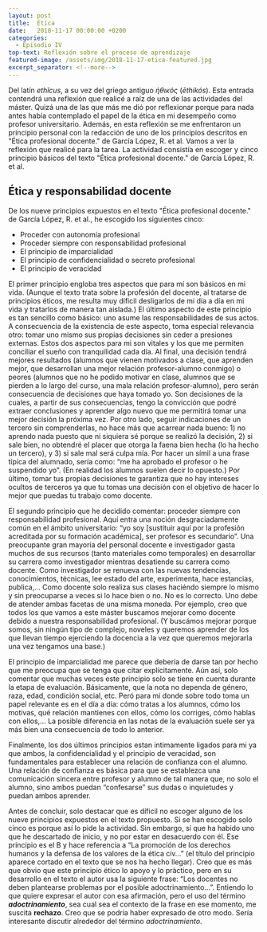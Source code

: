 ```yaml
---
layout: post
title:  Ética
date:   2018-11-17 00:00:00 +0200
categories:
  - Episodio IV
top-text: Reflexión sobre el proceso de aprendizaje
featured-image: /assets/img/2018-11-17-etica-featured.jpg
excerpt_separator: <!--more-->
---
```


Del latín *ethĭcus*, a su vez del griego antiguo *ἠθικός* (*ēthikós*). Esta entrada contendrá una reflexión que realicé a raíz de una de las actividades del máster. Quizá una de las que más me dió por reflexionar porque para nada antes había contemplado el papel de la ética en mi desempeño como profesor universitario. Además, en esta reflexión se me enfrentaron un principio personal con la redacción de uno de los principios descritos en "Ética profesional docente." de García López, R. et al. Vamos a ver la reflexión que realicé para la tarea. La actividad consistía en escoger y cinco principio básicos del texto "Ética profesional docente." de García López, R. et al.

<!--more-->

## Ética y responsabilidad docente

De los nueve principios expuestos en el texto "Ética profesional docente." de García López, R. et al., he escogido los siguientes cinco:

- Proceder con autonomía profesional
- Proceder siempre con responsabilidad profesional
- El principio de imparcialidad
- El principio de confidencialidad o secreto profesional
- El principio de veracidad

El primer principio engloba tres aspectos que para mí son básicos en mi vida. (Aunque el texto trata sobre la profesión del docente, al tratarse de principios éticos, me resulta muy díficil desligarlos de mi día a día en mi vida y tratarlos de manera tan aislada.) El último aspecto de este principio es tan sencillo como básico: uno asume las responsabilidades de sus actos. A consecuencia de la existencia de este aspecto, toma especial relevancia otro: tomar uno mismo sus propias decisiones sin ceder a presiones externas. Estos dos aspectos para mi son vitales y los que me permiten conciliar el sueño con tranquilidad cada día. Al final, una decisión tendrá mejores resultados (alumnos que vienen motivados a clase, que aprenden mejor, que desarrollan una mejor relación profesor-alumno conmigo) o peores (alumnos que no he podido motivar en clase, alumnos que se pierden a lo largo del curso, una mala relación profesor-alumno), pero serán consecuencia de decisiones que haya tomado yo. Son decisiones de la cuales, a partir de sus consecuencias, tengo la convicción que podré extraer conclusiones y aprender algo nuevo que me permitirá tomar una mejor decisión la próxima vez. Por otro lado, seguir indicaciones de un tercero sin comprenderlas, no hace más que acarrear nada bueno: 1) no aprendo nada puesto que ni siquiera sé porque se realizó la decisión, 2) si sale bien, no obtendré el placer que otorga la faena bien hecha (lo ha hecho un tercero), y 3) si sale mal será culpa mía. Por hacer un símil a una frase típica del alumnado, sería como: “me ha aprobado el profesor o he suspendido yo”. (En realidad los alumnos suelen decir lo opuesto.) Por último, tomar tus propias decisiones te garantiza que no hay intereses ocultos de terceros ya que tu tomas una decisión con el objetivo de hacer lo mejor que puedas tu trabajo como docente.

El segundo principio que he decidido comentar: proceder siempre con responsabilidad profesional. Aquí entra una noción desgraciadamente común en el ámbito universitario: “yo soy [sustituir aquí por la profesión acreditada por su formación académica], ser profesor es secundario”. Una preocupante gran mayoría del personal docente e investigador gasta muchos de sus recursos (tanto materiales como temporales) en desarrollar su carrera como investigador mientras desatiende su carrera como docente. Como investigador se renueva con las nuevas tendencias, conocimientos, técnicas, lee estado del arte, experimenta, hace estancias, publica,… Como docente solo realiza sus clases haciéndo siempre lo mismo y sin preocuparse a veces si lo hace bien o no. No es lo correcto. Uno debe de atender ambas facetas de una misma moneda. Por ejemplo, creo que todos los que vamos a este máster buscamos mejorar como docente debido a nuestra responsabilidad profesional. (Y buscámos mejorar porque somos, sin ningún tipo de complejo, noveles y queremos aprender de los que llevan tiempo ejerciendo la docencia a la vez que queremos mejorarla una vez tengamos una base.)

El principio de imparcialidad me parece que debería de darse tan por hecho que me preocupa que se tenga que citar explícitamente. Aún así, solo comentar que muchas veces este principio solo se tiene en cuenta durante la etapa de evaluación. Básicamente, que la nota no dependa de género, raza, edad, condición social, etc. Peró para mi donde sobre todo toma un papel relevante es en el día a día: cómo tratas a los alumnos, cómo los motivas, qué relación mantienes con ellos, cómo los corriges, cómo hablas con ellos,… La posible diferencia en las notas de la evaluación suele ser ya más bien una consecuencia de todo lo anterior.

Finalmente, los dos últimos principios estan intimamente ligados para mi ya que ambos, la confidencialidad y el principio de veracidad, son fundamentales para establecer una relación de confianza con el alumno. Una relación de confianza es básica para que se establezca una comunicación sincera entre profesor y alumno de tal manera que, no solo el alumno, sino ambos puedan “confesarse” sus dudas o inquietudes y puedan ambos aprender.

Antes de concluir, solo destacar que es díficil no escoger alguno de los nueve principios expuestos en el texto propuesto. Si se han escogido solo cinco es porque así lo pide la actividad. Sin embargo, sí que ha habido uno que he descartado de inicio, y no por estar en desacuerdo con él. Ese principio es el B y hace referencia a “La promoción de los derechos humanos y la defensa de los valores de la ética civ…” (el título del principio aparece cortado en el texto que se nos ha hecho llegar). Creo que es más que obvio que este principio ético lo apoyo y lo pràctico, pero en su desarrollo en el texto el autor usa la siguiente frase: “Los docentes no deben plantearse problemas por el posible adoctrinamiento…”. Entiendo lo que quiere expresar el autor con esa afirmación, pero el uso del término ***adoctrinamiento***, sea cual sea el contexto de la frase en ese momento, me suscita **rechazo**. Creo que se podría haber expresado de otro modo. Sería interesante discutir alrededor del término *adoctrinamiento*.